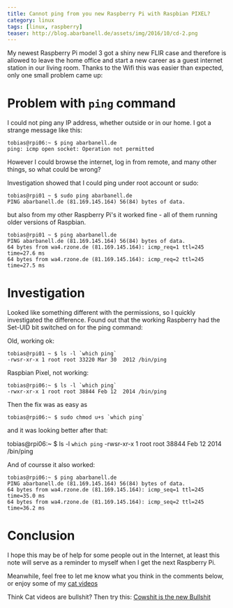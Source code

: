 ```yaml
---
title: Cannot ping from you new Raspberry Pi with Raspbian PIXEL? 
category: linux
tags: [linux, raspberry]
teaser: http://blog.abarbanell.de/assets/img/2016/10/cd-2.png
---
```


My newest Raspberry Pi model 3 got a shiny new FLIR case and therefore is allowed 
to leave the home office and start a new career as a guest internet station in our 
living room. Thanks to the Wifi this was easier than expected, only one small problem came up: 

# Problem with ```ping``` command

I could not ping any IP address, whether outside or in our home.
I got a strange message like this: 

	tobias@rpi06:~ $ ping abarbanell.de
	ping: icmp open socket: Operation not permitted

However I could browse the internet, log in from remote, and many other things, 
so what could be wrong? 

Investigation showed that I could ping under root account or sudo: 

	tobias@rpi01 ~ $ sudo ping abarbanell.de
	PING abarbanell.de (81.169.145.164) 56(84) bytes of data.

but also from my other Raspberry Pi's it worked fine - all of them
running older versions of Raspbian.

	tobias@rpi01 ~ $ ping abarbanell.de
	PING abarbanell.de (81.169.145.164) 56(84) bytes of data.
	64 bytes from wa4.rzone.de (81.169.145.164): icmp_req=1 ttl=245 time=27.6 ms
	64 bytes from wa4.rzone.de (81.169.145.164): icmp_req=2 ttl=245 time=27.5 ms

# Investigation

Looked like something different with the permissions, so I quickly investigated
the difference. Found out that the working Raspberry had the 
Set-UID bit switched on for the ping command: 

Old, working ok: 

	tobias@rpi01 ~ $ ls -l `which ping`
	-rwsr-xr-x 1 root root 33220 Mar 30  2012 /bin/ping

Raspbian Pixel, not working: 

	tobias@rpi06:~ $ ls -l `which ping`
	-rwxr-xr-x 1 root root 38844 Feb 12  2014 /bin/ping

Then the fix was as easy as 

	tobias@rpi06:~ $ sudo chmod u+s `which ping`

and it was looking better after that:

tobias@rpi06:~ $ ls -l `which ping`
-rwsr-xr-x 1 root root 38844 Feb 12  2014 /bin/ping

And of coursse it also worked: 

	tobias@rpi06:~ $ ping abarbanell.de
	PING abarbanell.de (81.169.145.164) 56(84) bytes of data.
	64 bytes from wa4.rzone.de (81.169.145.164): icmp_seq=1 ttl=245 time=35.0 ms
	64 bytes from wa4.rzone.de (81.169.145.164): icmp_seq=2 ttl=245 time=36.2 ms

# Conclusion

I hope this may be of help for some people out in the Internet, at least this note will serve as a reminder 
to myself when I get the next Raspberry Pi.

Meanwhile, feel free to let me know what you think in the comments below, 
or enjoy some of 
my [cat videos](https://www.youtube.com/watch?v=YPZPXDizUkU&list=PLyu5cHg7bWPjyymUCRJcpN_-fyoZzvlWh)

Think Cat videos are bullshit? Then try this: 
[Cowshit is the new Bullshit](https://www.youtube.com/watch?v=bLTNhu8izu0)







